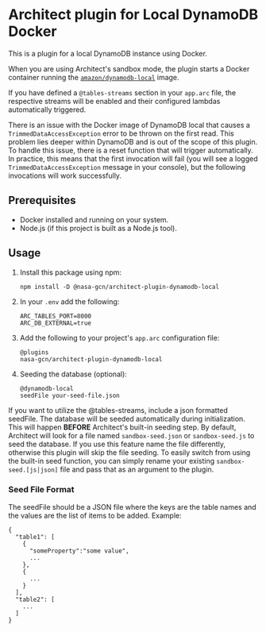 # Architect plugin for Local DynamoDB Docker

This is a plugin for a local DynamoDB instance using Docker.

When you are using Architect's sandbox mode, the plugin starts a Docker container running the [`amazon/dynamodb-local`](https://hub.docker.com/r/amazon/dynamodb-local) image.

If you have defined a `@tables-streams` section in your `app.arc` file, the respective streams will be enabled and their configured lambdas automatically triggered.

There is an issue with the Docker image of DynamoDB local that causes a `TrimmedDataAccessException` error to be thrown on the first read. This problem lies deeper within DynamoDB and is out of the scope of this plugin. To handle this issue, there is a reset function that will trigger automatically. In practice, this means that the first invocation will fail (you will see a logged `TrimmedDataAccessException` message in your console), but the following invocations will work successfully.

## Prerequisites

- Docker installed and running on your system.
- Node.js (if this project is built as a Node.js tool).

## Usage

1. Install this package using npm:

   ```
   npm install -D @nasa-gcn/architect-plugin-dynamodb-local
   ```

2. In your `.env` add the following:

   ```
   ARC_TABLES_PORT=8000
   ARC_DB_EXTERNAL=true
   ```

3. Add the following to your project's `app.arc` configuration file:

   ```
   @plugins
   nasa-gcn/architect-plugin-dynamodb-local
   ```

4. Seeding the database (optional):

   ```
   @dynamodb-local
   seedFile your-seed-file.json
   ```

If you want to utilize the @tables-streams, include a json formatted seedFile. The database will be seeded automatically during initialization. This will happen **BEFORE** Architect's built-in seeding step. By default, Architect will look for a file named `sandbox-seed.json` or `sandbox-seed.js` to seed the database. If you use this feature name the file differently, otherwise this plugin will skip the file seeding. To easily switch from using the built-in seed function, you can simply rename your existing `sandbox-seed.[js|json]` file and pass that as an argument to the plugin.

### Seed File Format

The seedFile should be a JSON file where the keys are the table names and the values are the list of items to be added. Example:

```
{
  "table1": [
    {
      "someProperty":"some value",
      ...
    },
    {
      ...
    }
  ],
  "table2": [
    ...
  ]
}
```
